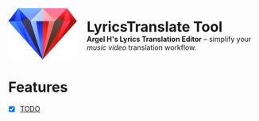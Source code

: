 <div style="display: grid; grid-template-columns: auto auto; align-items: center;">
     <div style="justify-self: center;">
         <img class="icon" align="left" width="140px" src="extras/icon.webp" alt="Argel H logo">
     </div>
     <div style="margin-left: 20px; margin-top:-20px; justify-self: center; align-self: center;">
         <h1>LyricsTranslate Tool</h1>
         <p style="margin-top: -20px;"><strong>Argel H's Lyrics Translation Editor</strong> – simplify your <i>music video</i> translation workflow. </p>
     </div>
 </div>

# Features
- [x] [TODO](/docs/TODO.md)
